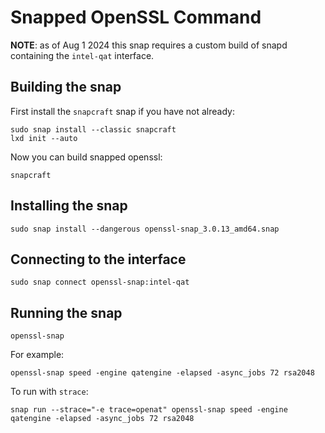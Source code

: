 # Snapped OpenSSL Command

**NOTE**: as of Aug 1 2024 this snap requires a custom build of snapd
containing the `intel-qat` interface.

## Building the snap

First install the `snapcraft` snap if you have not already:

```
sudo snap install --classic snapcraft
lxd init --auto
```

Now you can build snapped openssl:

```
snapcraft
```

## Installing the snap

```
sudo snap install --dangerous openssl-snap_3.0.13_amd64.snap
```

## Connecting to the interface

```
sudo snap connect openssl-snap:intel-qat
```

## Running the snap

```
openssl-snap
```

For example:

```
openssl-snap speed -engine qatengine -elapsed -async_jobs 72 rsa2048
```

To run with `strace`:

```
snap run --strace="-e trace=openat" openssl-snap speed -engine qatengine -elapsed -async_jobs 72 rsa2048
```
